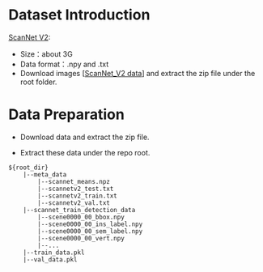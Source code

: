 # Dataset Introduction

[ScanNet V2](:http://www.scan-net.org/):

* Size：about 3G
* Data format：.npy and .txt
* Download images [<a href="train_aug_120x120.zip</a>">ScanNet_V2 data</a>] and extract the zip file under the root folder.

# Data Preparation

* Download data and extract the zip file. 

* Extract these data under the repo root.

```shell
${root_dir}
	|--meta_data
		|--scannet_means.npz
		|--scannetv2_test.txt
		|--scannetv2_train.txt
		|--scannetv2_val.txt
	|--scannet_train_detection_data
		|--scene0000_00_bbox.npy
		|--scene0000_00_ins_label.npy
		|--scene0000_00_sem_label.npy
		|--scene0000_00_vert.npy
		|--...
	|--train_data.pkl
	|--val_data.pkl